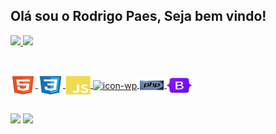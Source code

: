 ## Olá sou o Rodrigo Paes, Seja bem vindo!

<div  style="display: inline_block">
  <a href="https://github.com/rodrigopaesmk">
  <img height="170em" src="https://github-readme-stats.vercel.app/api?username=rodrigopaesmk&show_icons=true&theme=dark&include_all_commits=true&count_private=true"/>
  <img height="170em" src="https://github-readme-stats.vercel.app/api/top-langs/?username=rodrigopaesmk&layout=compact&langs_count=7&theme=dark"/>
</div>
  
  ##
  
 <div style="display: inline_block"><br>
  <img align="center" alt="icon-HTML" height="30" width="40" src="https://raw.githubusercontent.com/devicons/devicon/master/icons/html5/html5-original.svg">
  <img align="center" alt="icon-CSS" height="30" width="40" src="https://raw.githubusercontent.com/devicons/devicon/master/icons/css3/css3-original.svg">
  <img align="center" alt="icon-Js" height="30" width="40" src="https://raw.githubusercontent.com/devicons/devicon/master/icons/javascript/javascript-plain.svg">
  <img align="center" alt="icon-wp" height="30" width="40" src="https://cdn.jsdelivr.net/gh/devicons/devicon/icons/wordpress/wordpress-plain.svg" />
  <img align="center" alt="icon-php" height="30" width="40" src="https://raw.githubusercontent.com/devicons/devicon/master/icons/php/php-original.svg">
  <img align="center" alt="icon-Bootstrap" height="30" width="40" src="https://raw.githubusercontent.com/devicons/devicon/master/icons/bootstrap/bootstrap-original.svg">
</div>
  
  ##
  
  <div> 
      <a href="https://instagram.com/rodrigo.paess" target="_blank"><img src="https://img.shields.io/badge/-Instagram-%23E4405F?style=for-the-badge&logo=instagram&logoColor=white" target="_blank"></a>
  <a href="https://www.linkedin.com/in/rodrigo-paes/" target="_blank"><img src="https://img.shields.io/badge/LinkedIn-0077B5?style=for-the-badge&logo=linkedin&logoColor=white target="_blank"></a> 
    </div>
